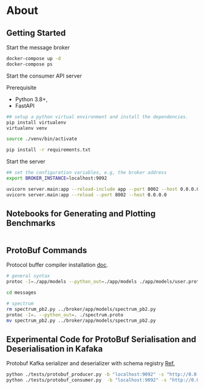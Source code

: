 # About

## Getting Started

Start the message broker

```bash
docker-compose up -d
docker-compose ps
```

Start the consumer API server

Prerequisite

- Python 3.8+,
- FastAPI

```bash
## setup a python virtual environment and install the dependencies.
pip install virtualenv
virtualenv venv

source ./venv/bin/activate

pip install -r requirements.txt
```

Start the server

```bash
## set the configuration variables, e.g, the broker address
export BROKER_INSTANCE=localhost:9092

uvicorn server.main:app --reload-include app --port 8002 --host 0.0.0.0
uvicorn server.main:app --reload --port 8002 --host 0.0.0.0
```

## Notebooks for Generating and Plotting Benchmarks

```bash

```

## ProtoBuf Commands

Protocol buffer compiler installation [doc](https://grpc.io/docs/protoc-installation).

```bash
# general syntax
protoc -I=./app/models --python_out=./app/models ./app/models/user.proto

cd messages

# spectrum
rm spectrum_pb2.py ../broker/app/models/spectrum_pb2.py
protoc -I=. --python_out=. ./spectrum.proto
mv spectrum_pb2.py ../broker/app/models/spectrum_pb2.py
```

## Experimental Code for ProtoBuf Serialisation and Deserialisation in Kafaka

Protobuf Kafka serializer and deserializer with schema registry
[Ref.](https://github.com/confluentinc/confluent-kafka-python/tree/master/examples)

```bash
python ./tests/protobuf_producer.py -b "localhost:9092" -s "http://0.0.0.0:8081"
python ./tests/protobuf_consumer.py  -b "localhost:9092" -s "http://0.0.0.0:8081"
```

